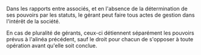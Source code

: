   
 Dans les rapports entre associés, et en l'absence de la détermination de ses pouvoirs par les statuts, le gérant peut faire tous actes de gestion dans l'intérêt de la société.  

  
 En cas de pluralité de gérants, ceux-ci détiennent séparément les pouvoirs prévus à l'alinéa précédent, sauf le droit pour chacun de s'opposer à toute opération avant qu'elle soit conclue.  

